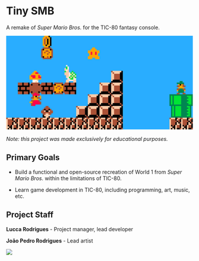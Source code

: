 # Tiny SMB

A remake of _Super Mario Bros._ for the TIC-80 fantasy console.

![](https://raw.githubusercontent.com/ChromeUniverse/tiny-smb/main/banner.jpeg)

_Note: this project was made exclusively for educational purposes._

## Primary Goals

* Build a functional and open-source recreation of World 1 from _Super Mario Bros._ within the limitations of TIC-80.

* Learn game development in TIC-80, including programming, art, music, etc.

## Project Staff

**Lucca Rodrigues** - Project manager, lead developer

**João Pedro Rodrigues** - Lead artist


![](https://user-images.githubusercontent.com/89958312/131917283-a92e6aad-a24f-46a1-beb1-f8e0dfafca77.png)

